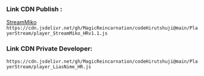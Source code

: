 ### Link CDN Publish :
[StreamMiko](https://github.com/MagicReincarnation/Form-login_byhirutshuji/tree/main)
`https://cdn.jsdelivr.net/gh/MagicReincarnation/codeHirutshuji@main/PlayerStream/player_StreamMiko_HRv1.1.js`
### Link CDN Private Developer:
`https://cdn.jsdelivr.net/gh/MagicReincarnation/codeHirutshuji@main/PlayerStream/player_LiasNime_HR.js
`
